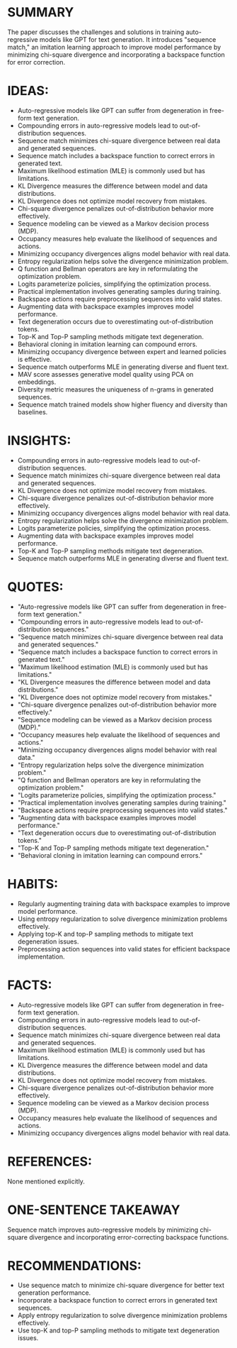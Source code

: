 # SUMMARY
The paper discusses the challenges and solutions in training auto-regressive models like GPT for text generation. It introduces "sequence match," an imitation learning approach to improve model performance by minimizing chi-square divergence and incorporating a backspace function for error correction.

# IDEAS:
- Auto-regressive models like GPT can suffer from degeneration in free-form text generation.
- Compounding errors in auto-regressive models lead to out-of-distribution sequences.
- Sequence match minimizes chi-square divergence between real data and generated sequences.
- Sequence match includes a backspace function to correct errors in generated text.
- Maximum likelihood estimation (MLE) is commonly used but has limitations.
- KL Divergence measures the difference between model and data distributions.
- KL Divergence does not optimize model recovery from mistakes.
- Chi-square divergence penalizes out-of-distribution behavior more effectively.
- Sequence modeling can be viewed as a Markov decision process (MDP).
- Occupancy measures help evaluate the likelihood of sequences and actions.
- Minimizing occupancy divergences aligns model behavior with real data.
- Entropy regularization helps solve the divergence minimization problem.
- Q function and Bellman operators are key in reformulating the optimization problem.
- Logits parameterize policies, simplifying the optimization process.
- Practical implementation involves generating samples during training.
- Backspace actions require preprocessing sequences into valid states.
- Augmenting data with backspace examples improves model performance.
- Text degeneration occurs due to overestimating out-of-distribution tokens.
- Top-K and Top-P sampling methods mitigate text degeneration.
- Behavioral cloning in imitation learning can compound errors.
- Minimizing occupancy divergence between expert and learned policies is effective.
- Sequence match outperforms MLE in generating diverse and fluent text.
- MAV score assesses generative model quality using PCA on embeddings.
- Diversity metric measures the uniqueness of n-grams in generated sequences.
- Sequence match trained models show higher fluency and diversity than baselines.

# INSIGHTS:
- Compounding errors in auto-regressive models lead to out-of-distribution sequences.
- Sequence match minimizes chi-square divergence between real data and generated sequences.
- KL Divergence does not optimize model recovery from mistakes.
- Chi-square divergence penalizes out-of-distribution behavior more effectively.
- Minimizing occupancy divergences aligns model behavior with real data.
- Entropy regularization helps solve the divergence minimization problem.
- Logits parameterize policies, simplifying the optimization process.
- Augmenting data with backspace examples improves model performance.
- Top-K and Top-P sampling methods mitigate text degeneration.
- Sequence match outperforms MLE in generating diverse and fluent text.

# QUOTES:
- "Auto-regressive models like GPT can suffer from degeneration in free-form text generation."
- "Compounding errors in auto-regressive models lead to out-of-distribution sequences."
- "Sequence match minimizes chi-square divergence between real data and generated sequences."
- "Sequence match includes a backspace function to correct errors in generated text."
- "Maximum likelihood estimation (MLE) is commonly used but has limitations."
- "KL Divergence measures the difference between model and data distributions."
- "KL Divergence does not optimize model recovery from mistakes."
- "Chi-square divergence penalizes out-of-distribution behavior more effectively."
- "Sequence modeling can be viewed as a Markov decision process (MDP)."
- "Occupancy measures help evaluate the likelihood of sequences and actions."
- "Minimizing occupancy divergences aligns model behavior with real data."
- "Entropy regularization helps solve the divergence minimization problem."
- "Q function and Bellman operators are key in reformulating the optimization problem."
- "Logits parameterize policies, simplifying the optimization process."
- "Practical implementation involves generating samples during training."
- "Backspace actions require preprocessing sequences into valid states."
- "Augmenting data with backspace examples improves model performance."
- "Text degeneration occurs due to overestimating out-of-distribution tokens."
- "Top-K and Top-P sampling methods mitigate text degeneration."
- "Behavioral cloning in imitation learning can compound errors."

# HABITS:
- Regularly augmenting training data with backspace examples to improve model performance.
- Using entropy regularization to solve divergence minimization problems effectively.
- Applying top-K and top-P sampling methods to mitigate text degeneration issues.
- Preprocessing action sequences into valid states for efficient backspace implementation.

# FACTS:
- Auto-regressive models like GPT can suffer from degeneration in free-form text generation.
- Compounding errors in auto-regressive models lead to out-of-distribution sequences.
- Sequence match minimizes chi-square divergence between real data and generated sequences.
- Maximum likelihood estimation (MLE) is commonly used but has limitations.
- KL Divergence measures the difference between model and data distributions.
- KL Divergence does not optimize model recovery from mistakes.
- Chi-square divergence penalizes out-of-distribution behavior more effectively.
- Sequence modeling can be viewed as a Markov decision process (MDP).
- Occupancy measures help evaluate the likelihood of sequences and actions.
- Minimizing occupancy divergences aligns model behavior with real data.

# REFERENCES:
None mentioned explicitly.

# ONE-SENTENCE TAKEAWAY
Sequence match improves auto-regressive models by minimizing chi-square divergence and incorporating error-correcting backspace functions.

# RECOMMENDATIONS:
- Use sequence match to minimize chi-square divergence for better text generation performance.
- Incorporate a backspace function to correct errors in generated text sequences.
- Apply entropy regularization to solve divergence minimization problems effectively.
- Use top-K and top-P sampling methods to mitigate text degeneration issues.